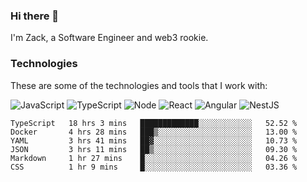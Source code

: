 ### Hi there 👋
I'm Zack, a Software Engineer and web3 rookie.

### Technologies
These are some of the technologies and tools that I work with:

![JavaScript](https://img.shields.io/badge/JavaScript-323330.svg?logo=javascript&logoColor=F7DF1E) 
![TypeScript](https://img.shields.io/badge/TypeScript-007ACC.svg?logo=typescript&logoColor=white) 
![Node](https://img.shields.io/badge/Node.js-43853D.svg?logo=node.js&logoColor=white)
![React](https://img.shields.io/badge/React-20232a.svg?logo=react&logoColor=61DAFB) 
![Angular](https://img.shields.io/badge/Angular-E23237.svg?logo=angularjs&logoColor=white)
![NestJS](https://img.shields.io/badge/NestJS-E0234E?logo=nestjs&logoColor=white)

<!--START_SECTION:waka-->

```text
TypeScript   18 hrs 3 mins   █████████████░░░░░░░░░░░░   52.52 %
Docker       4 hrs 28 mins   ███▒░░░░░░░░░░░░░░░░░░░░░   13.00 %
YAML         3 hrs 41 mins   ██▓░░░░░░░░░░░░░░░░░░░░░░   10.73 %
JSON         3 hrs 11 mins   ██▒░░░░░░░░░░░░░░░░░░░░░░   09.30 %
Markdown     1 hr 27 mins    █░░░░░░░░░░░░░░░░░░░░░░░░   04.26 %
CSS          1 hr 9 mins     █░░░░░░░░░░░░░░░░░░░░░░░░   03.36 %
```

<!--END_SECTION:waka-->
